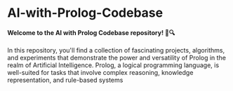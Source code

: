 # AI-with-Prolog-Codebase
<b>Welcome to the AI with Prolog Codebase repository! 🤖🔍</b>
<br/>
<br/>
In this repository, you'll find a collection of fascinating projects, algorithms, and experiments that demonstrate the power and versatility of Prolog in the realm of Artificial Intelligence. Prolog, a logical programming language, is well-suited for tasks that involve complex reasoning, knowledge representation, and rule-based systems 
